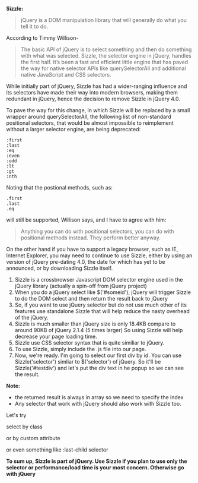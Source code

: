  **Sizzle:** 
>jQuery is a DOM manipulation library that will generally do what you tell it to do.

According to Timmy Willison-
>The basic API of jQuery is to select something and then do something with what was selected. Sizzle, the selector engine in jQuery, handles the first half. It’s been a fast and efficient little engine that has paved the way for native selector APIs like querySelectorAll and additional native JavaScript and CSS selectors.

While initially part of jQuery, Sizzle has had a wider-ranging influence and its selectors have made their way into modern browsers, making them redundant in jQuery, hence the decision to remove Sizzle in jQuery 4.0.

To pave the way for this change, in which Sizzle will be replaced by a small wrapper around querySelectorAll, the following list of non-standard positional selectors, that would be almost impossible to reimplement without a larger selector engine, are being deprecated:
```
:first
:last 
:eq
:even
:odd
:lt
:gt
:nth
```
Noting that the postional methods, such as: 
```
.first
.last 
.eq
```
will still be supported, Willison says, and I have to agree with him: 

>Anything you can do with positional selectors, you can do with positional methods instead. They perform better anyway.

On the other hand if you have to support a legacy browser, such as IE, Internet Explorer, you may need to continue to use Sizzle, either by using an version of jQuery pre-dating 4.0, the date for which has yet to be announced, or by downloading Sizzle itself.

1. Sizzle is a crossbrowser Javascript DOM selector engine used in the jQuery library (actually a spin-off from jQuery project)
2. When you do a jQuery select like $('#someid'), jQuery will trigger Sizzle to 
do the DOM select and then return the result back to jQuery
3. So, if you want to use jQuery selector but do not use much other of its 
features use standalone Sizzle that will help reduce the nasty overhead of 
the jQuery.
4. Sizzle is much smaller than jQuery size is only 18.4KB compare to around 90KB of jQuery 2.1.4 (5 times larger) So using Sizzle will help decrease your page loading time.
5. Sizzle use CSS selector syntax that is quite similiar to jQuery.
6. To use Sizzle, simply include the .js file into our page.
7. Now, we're ready. I'm going to select our first div by id. You can use Sizzle('selector') simliar to $('selector') of jQuery. So it'll be Sizzle('#testdiv') and let's put the div text in he popup so we can see the result. 

**Note:** 
* the returned result is always in array so we need to specify the index
* Any selector that work with jQuery should also work with Sizzle too. 

Let's try 

select by class

or by custom attribute

or even something like :last-child selector


__To sum up, Sizzle is part of jQuery. Use Sizzle if you plan to use only the selector or performance/load time is your most concern. Otherwise go with jQuery__


